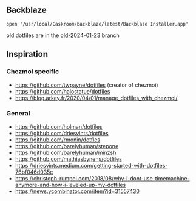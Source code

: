 ## Backblaze
`open '/usr/local/Caskroom/backblaze/latest/Backblaze Installer.app'`

old dotfiles are in the [old-2024-01-23](https://github.com/CanRau/dotfiles/tree/old-2024-01-23) branch

## Inspiration

### Chezmoi specific
- https://github.com/twpayne/dotfiles (creator of chezmoi)
- https://github.com/halostatue/dotfiles
- https://blog.arkey.fr/2020/04/01/manage_dotfiles_with_chezmoi/

### General
- https://github.com/holman/dotfiles
- https://github.com/driesvints/dotfiles
- https://github.com/rmonin/dotfles
- https://github.com/barelyhuman/stepone
- https://github.com/barelyhuman/minzsh
- https://github.com/mathiasbynens/dotfiles
- https://driesvints.medium.com/getting-started-with-dotfiles-76bf046d035c
- https://christoph-rumpel.com/2018/08/why-i-dont-use-timemachine-anymore-and-how-i-leveled-up-my-dotfiles
- https://news.ycombinator.com/item?id=31557430